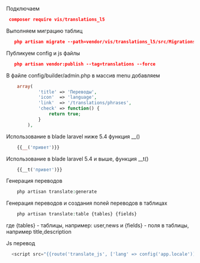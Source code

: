
Подключаем 
```json
 сomposer require vis/translations_l5
```
Выполняем миграцию таблиц
```json
   php artisan migrate --path=vendor/vis/translations_l5/src/Migrations
```

Публикуем config и js файлы
```json
   php artisan vendor:publish --tag=translations --force
```

В файле config/builder/admin.php в массив menu добавляем
```php
 	array(
            'title' => 'Переводы',
            'icon'  => 'language',
            'link'  => '/translations/phrases',
            'check' => function() {
                return true;
            }
        ),
```

Использование в blade laravel ниже 5.4 функция __()
```php
 	{{__('привет')}}
```

Использование в blade laravel 5.4 и выше, функция __t()
```php
 	{{__t('привет')}}
```

Генерация переводов
```php
 	php artisan translate:generate
```

Генерация переводов и создания полей переводов в таблицах
```php
 	php artisan translate:table {tables} {fields}
```
где {tables} - таблицы, например: user,news
и {fields} - поля в таблицы, например title,description

Js перевод
```php
  <script src="{{route('translate_js', ['lang' => config('app.locale')])}}"></script>
```

